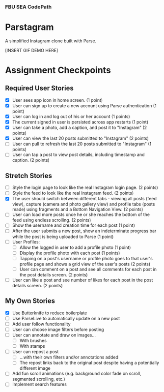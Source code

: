 ### FBU SEA CodePath
# Parstagram
A simplified Instagram clone built with Parse.

[INSERT GIF DEMO HERE]

# Assignment Checkpoints

## Required User Stories
- [x] User sees app icon in home screen. (1 point)
- [x] User can sign up to create a new account using Parse authentication (1 point)
- [x] User can log in and log out of his or her account (1 points)
- [x] The current signed in user is persisted across app restarts (1 point)
- [x] User can take a photo, add a caption, and post it to "Instagram" (2 points)
- [x] User can view the last 20 posts submitted to "Instagram" (2 points)
- [ ] User can pull to refresh the last 20 posts submitted to "Instagram" (1 points)
- [ ] User can tap a post to view post details, including timestamp and caption. (2 points)

## Stretch Stories
- [ ] Style the login page to look like the real Instagram login page. (2 points)
- [ ] Style the feed to look like the real Instagram feed. (2 points)
- [x] The user should switch between different tabs - viewing all posts (feed view), capture (camera and photo gallery view) and profile tabs (posts made) using fragments and a Bottom Navigation View. (2 points)
- [ ] User can load more posts once he or she reaches the bottom of the feed using endless scrolling. (2 points)
- [ ] Show the username and creation time for each post (1 point)
- [ ] After the user submits a new post, show an indeterminate progress bar while the post is being uploaded to Parse (1 point)
- [ ] User Profiles:
  - [ ] Allow the logged in user to add a profile photo (1 point)
  - [ ] Display the profile photo with each post (1 points)
  - [ ] Tapping on a post's username or profile photo goes to that user's profile page and shows a grid view of the user's posts (2 points)
  - [ ] User can comment on a post and see all comments for each post in the post details screen. (2 points)
- [ ] User can like a post and see number of likes for each post in the post details screen. (2 points)

## My Own Stories
- [x] Use Butterknife to reduce boilerplate
- [ ] Use ParseLive to automatically update on a new post
- [ ] Add user follow functionality
- [ ] User can choose image filters before posting
- [ ] User can annotate and draw on images...
  - [ ] With brushes
  - [ ] With stamps
- [ ] User can repost a post
  - [ ] ...with their own filters and/or annotations added
  - [ ] The repost links back to the original post despite having a potentially different image
- [ ] Add fun scroll animations (e.g. background color fade on scroll, segmented scrolling, etc.)
- [ ] Implement search features
